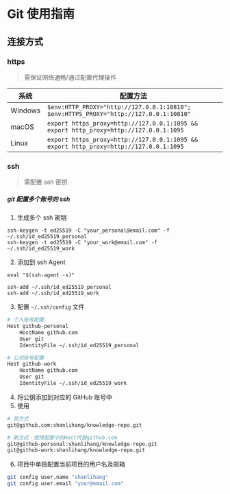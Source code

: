 # Git 使用指南

## 连接方式

### https

> 需保证网络通畅/通过配置代理操作

| 系统    | 配置方法                                                                              |
| ------- | ------------------------------------------------------------------------------------- |
| Windows | `$env:HTTP_PROXY="http://127.0.0.1:10810"; $env:HTTPS_PROXY="http://127.0.0.1:10810"` |
| macOS   | `export https_proxy=http://127.0.0.1:1095 && export http_proxy=http://127.0.0.1:1095` |
| Linux   | `export https_proxy=http://127.0.0.1:1095 && export http_proxy=http://127.0.0.1:1095` |

### ssh

> 需配置 ssh 密钥

##### git 配置多个账号的 ssh

1. 生成多个 ssh 密钥

```
ssh-keygen -t ed25519 -C "your_personal@email.com" -f ~/.ssh/id_ed25519_personal
ssh-keygen -t ed25519 -C "your_work@email.com" -f ~/.ssh/id_ed25519_work
```

2. 添加到 ssh Agent

```
eval "$(ssh-agent -s)"

ssh-add ~/.ssh/id_ed25519_personal
ssh-add ~/.ssh/id_ed25519_work
```

3. 配置 `~/.ssh/config` 文件

```bash
# 个人账号配置
Host github-personal
    HostName github.com
    User git
    IdentityFile ~/.ssh/id_ed25519_personal

# 公司账号配置
Host github-work
    HostName github.com
    User git
    IdentityFile ~/.ssh/id_ed25519_work
```

4. 将公钥添加到对应的 GitHub 账号中
5. 使用

```bash
# 原方式
git@github.com:shanlihang/knowledge-repo.git

# 新方式：使用配置中的Host代替github.com
git@github-personal:shanlihang/knowledge-repo.git
git@github-work:shanlihang/knowledge-repo.git

```

6. 项目中单独配置当前项目的用户名及邮箱

```bash
git config user.name "shanlihang"
git config user.email "your@email.com"
```
